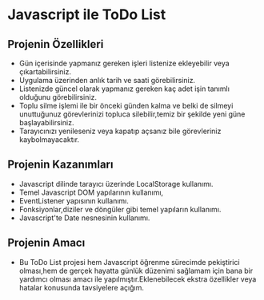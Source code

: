 # Javascript ile ToDo List

## Projenin Özellikleri

- Gün içerisinde yapmanız gereken işleri listenize ekleyebilir veya çıkartabilirsiniz.
- Uygulama üzerinden anlık tarih ve saati görebilirsiniz.
- Listenizde güncel olarak yapmanız gereken kaç adet işin tanımlı olduğunu görebilirsiniz.
- Toplu silme işlemi ile bir önceki günden kalma ve belki de silmeyi unuttuğunuz görevlerinizi topluca silebilir,temiz bir şekilde yeni güne başlayabilirsiniz.
- Tarayıcınızı yenileseniz veya kapatıp açsanız bile görevleriniz kaybolmayacaktır.

## Projenin Kazanımları

- Javascript dilinde tarayıcı üzerinde LocalStorage kullanımı.
- Temel Javascript DOM yapılarının kullanımı,
- EventListener yapısının kullanımı.
- Fonksiyonlar,diziler ve döngüler gibi temel yapıların kullanımı.
- Javascript'te Date nesnesinin kullanımı.

## Projenin Amacı

- Bu ToDo List projesi hem Javascript öğrenme sürecimde pekiştirici olması,hem de gerçek hayatta günlük düzenimi sağlamam için bana bir yardımcı olması amacı ile yapılmıştır.Eklenebilecek ekstra özellikler veya hatalar konusunda tavsiyelere açığım.
